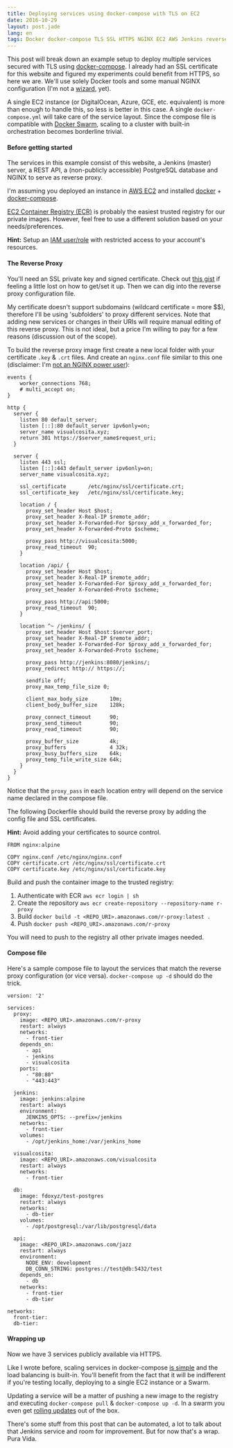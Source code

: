 ```yaml
---
title: Deploying services using docker-compose with TLS on EC2
date: 2016-10-29
layout: post.jade
lang: en
tags: Docker docker-compose TLS SSL HTTPS NGINX EC2 AWS Jenkins reverse proxy
---
```


This post will break down an example setup to deploy multiple services secured with TLS using [docker-compose](https://docs.docker.com/compose/overview/). I already had an SSL certificate for this website and figured my experiments could benefit from HTTPS, so here we are. We'll use solely Docker tools and some manual NGINX configuration (I'm not a [wizard](http://27.media.tumblr.com/tumblr_lp0e10nvet1qc85hro1_500.gif), yet).

A single EC2 instance (or DigitalOcean, Azure, GCE, etc. equivalent) is more than enough to handle this, so less is better in this case. A single `docker-compose.yml` will take care of the service layout. Since the compose file is compatible with [Docker Swarm](https://docker.github.io/swarm/overview/), scaling to a cluster with built-in orchestration becomes borderline trivial.

#### Before getting started

The services in this example consist of this website, a Jenkins (master) server, a REST API, a (non-publicly accessible) PostgreSQL database and NGINX to serve as reverse proxy.

I'm assuming you deployed an instance in [AWS EC2](https://docs.aws.amazon.com/AWSEC2/latest/UserGuide/EC2_GetStarted.html) and installed [docker](https://docs.docker.com/engine/installation/linux/ubuntulinux/) + [docker-compose](https://github.com/docker/compose/releases).

[EC2 Container Registry (ECR)](https://aws.amazon.com/ecr/) is probably the easiest trusted registry for our private images. However, feel free to use a different solution based on your needs/preferences.

__Hint:__ Setup an [IAM user/role](http://docs.aws.amazon.com/IAM/latest/UserGuide/introduction.html) with restricted access to your account's resources.

#### The Reverse Proxy

You'll need an SSL private key and signed certificate. Check out [this gist](https://gist.github.com/bradmontgomery/6487319) if feeling a little lost on how to get/set it up. Then we can dig into the reverse proxy configuration file.

My certificate doesn't support subdomains (wildcard certificate = more $$), therefore I'll be using 'subfolders' to proxy different services. Note that adding new services or changes in their URIs will require manual editing of this reverse proxy. This is not ideal, but a price I'm willing to pay for a few reasons (discussion out of the scope).

To build the reverse proxy image first create a new local folder with your certificate `.key` & `.crt` files. And create an `nginx.conf` file similar to this one (disclaimer: I'm [not an NGINX power user](https://twitter.com/thepracticaldev/status/705825638851149824)):

```
events {
	worker_connections 768;
	# multi_accept on;
}

http {
  server {
    listen 80 default_server;
    listen [::]:80 default_server ipv6only=on;
    server_name visualcosita.xyz;
    return 301 https://$server_name$request_uri;
  }

  server {
    listen 443 ssl;
    listen [::]:443 default_server ipv6only=on;
    server_name visualcosita.xyz;

    ssl_certificate       /etc/nginx/ssl/certificate.crt;
    ssl_certificate_key   /etc/nginx/ssl/certificate.key;

    location / {
      proxy_set_header Host $host;
      proxy_set_header X-Real-IP $remote_addr;
      proxy_set_header X-Forwarded-For $proxy_add_x_forwarded_for;
      proxy_set_header X-Forwarded-Proto $scheme;

      proxy_pass http://visualcosita:5000;
      proxy_read_timeout  90;
    }

    location /api/ {
      proxy_set_header Host $host;
      proxy_set_header X-Real-IP $remote_addr;
      proxy_set_header X-Forwarded-For $proxy_add_x_forwarded_for;
      proxy_set_header X-Forwarded-Proto $scheme;

      proxy_pass http://api:5000;
      proxy_read_timeout  90;
    }

    location ^~ /jenkins/ {
      proxy_set_header Host $host:$server_port;
      proxy_set_header X-Real-IP $remote_addr;
      proxy_set_header X-Forwarded-For $proxy_add_x_forwarded_for;
      proxy_set_header X-Forwarded-Proto $scheme;

      proxy_pass http://jenkins:8080/jenkins/;
      proxy_redirect http:// https://;

      sendfile off;
      proxy_max_temp_file_size 0;

      client_max_body_size       10m;
      client_body_buffer_size    128k;

      proxy_connect_timeout      90;
      proxy_send_timeout         90;
      proxy_read_timeout         90;

      proxy_buffer_size          4k;
      proxy_buffers              4 32k;
      proxy_busy_buffers_size    64k;
      proxy_temp_file_write_size 64k;
    }
  }
}

```

Notice that the `proxy_pass` in each location entry will depend on the service name declared in the compose file.

The following Dockerfile should build the reverse proxy by adding the config file and SSL certificates.

__Hint:__ Avoid adding your certificates to source control.

```
FROM nginx:alpine

COPY nginx.conf /etc/nginx/nginx.conf
COPY certificate.crt /etc/nginx/ssl/certificate.crt
COPY certificate.key /etc/nginx/ssl/certificate.key
```

Build and push the container image to the trusted registry:
1. Authenticate with ECR `aws ecr login | sh`
2. Create the repository  `aws ecr create-repository --repository-name r-proxy`
2. Build `docker build -t <REPO_URI>.amazonaws.com/r-proxy:latest .`
3. Push `docker push <REPO_URI>.amazonaws.com/r-proxy`

You will need to push to the registry all other private images needed.

#### Compose file

Here's a sample compose file to layout the services that match the reverse proxy configuration (or vice versa). `docker-compose up -d` should do the trick.

```
version: '2'

services:
  proxy:
    image: <REPO_URI>.amazonaws.com/r-proxy
    restart: always
    networks:
      - front-tier
    depends_on:
      - api
      - jenkins
      - visualcosita
    ports:
      - "80:80"
      - "443:443"

  jenkins:
    image: jenkins:alpine
    restart: always
    environment:
      JENKINS_OPTS: --prefix=/jenkins
    networks:
      - front-tier
    volumes:
      - /opt/jenkins_home:/var/jenkins_home

  visualcosita:
    image: <REPO_URI>.amazonaws.com/visualcosita
    restart: always
    networks:
      - front-tier

  db:
    image: fdoxyz/test-postgres
    restart: always
    networks:
      - db-tier
    volumes:
      - /opt/postgresql:/var/lib/postgresql/data

  api:
    image: <REPO_URI>.amazonaws.com/jazz
    restart: always
    environment:
      NODE_ENV: development
      DB_CONN_STRING: postgres://test@db:5432/test
    depends_on:
      - db
    networks:
      - front-tier
      - db-tier

networks:
  front-tier:
  db-tier:
```

#### Wrapping up

Now we have 3 services publicly available via HTTPS.

Like I wrote before, scaling services in docker-compose [is simple](https://docs.docker.com/compose/reference/scale/) and the load balancing is built-in. You'll benefit from the fact that it will be indifferent if you're testing locally, deploying to a single EC2 instance or a Swarm.

Updating a service will be a matter of pushing a new image to the registry and executing `docker-compose pull` & `docker-compose up -d`. In a swarm you even get [rolling updates](https://docs.docker.com/engine/swarm/swarm-tutorial/rolling-update/) out of the box.

There's some stuff from this post that can be automated, a lot to talk about that Jenkins service and room for improvement. But for now that's a wrap. Pura Vida.
